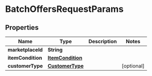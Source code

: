 
# BatchOffersRequestParams

## Properties
Name | Type | Description | Notes
------------ | ------------- | ------------- | -------------
**marketplaceId** | **String** |  | 
**itemCondition** | [**ItemCondition**](ItemCondition.md) |  | 
**customerType** | [**CustomerType**](CustomerType.md) |  |  [optional]



